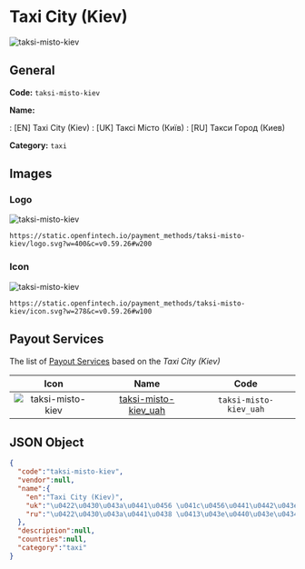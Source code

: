 
# Taxi City (Kiev) 
![taksi-misto-kiev](https://static.openfintech.io/payment_methods/taksi-misto-kiev/logo.svg?w=400&c=v0.59.26#w200)  

## General 
**Code:** `taksi-misto-kiev` 
 
**Name:** 
 
:	[EN] Taxi City (Kiev) 
:	[UK] Таксі Місто (Київ) 
:	[RU] Такси Город (Киев) 
 
**Category:** `taxi` 
 

## Images 

### Logo 
![taksi-misto-kiev](https://static.openfintech.io/payment_methods/taksi-misto-kiev/logo.svg?w=400&c=v0.59.26#w200)  

```
https://static.openfintech.io/payment_methods/taksi-misto-kiev/logo.svg?w=400&c=v0.59.26#w200
```  

### Icon 
![taksi-misto-kiev](https://static.openfintech.io/payment_methods/taksi-misto-kiev/icon.svg?w=278&c=v0.59.26#w100)  

```
https://static.openfintech.io/payment_methods/taksi-misto-kiev/icon.svg?w=278&c=v0.59.26#w100
```  

## Payout Services 
 
The list of [Payout Services](/payout-services/) based on the _Taxi City (Kiev)_ 

|Icon|Name|Code| 
|:---:|:---:|:---:| 
|![taksi-misto-kiev](https://static.openfintech.io/payout_methods/taksi-misto-kiev/icon.png?w=278&c=v0.59.26#w40) |[taksi-misto-kiev_uah](/payout-services/taksi-misto-kiev_uah/)|`taksi-misto-kiev_uah`| 
 

## JSON Object 

```json
{
  "code":"taksi-misto-kiev",
  "vendor":null,
  "name":{
    "en":"Taxi City (Kiev)",
    "uk":"\u0422\u0430\u043a\u0441\u0456 \u041c\u0456\u0441\u0442\u043e (\u041a\u0438\u0457\u0432)",
    "ru":"\u0422\u0430\u043a\u0441\u0438 \u0413\u043e\u0440\u043e\u0434 (\u041a\u0438\u0435\u0432)"
  },
  "description":null,
  "countries":null,
  "category":"taxi"
}
```  
